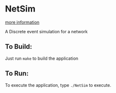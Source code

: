 NetSim
======
[more information](http://macclayton.com/projects/netsim)

A Discrete event simulation for a network

## To Build:
Just run `make` to build the application

## To Run:
To execute the application, type `./NetSim` to execute.
